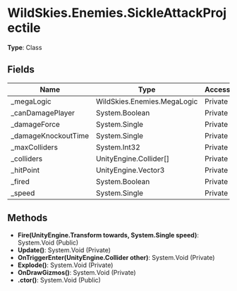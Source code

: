 ﻿# WildSkies.Enemies.SickleAttackProjectile

**Type**: Class

## Fields

| Name | Type | Access |
|------|------|--------|
| _megaLogic | WildSkies.Enemies.MegaLogic | Private |
| _canDamagePlayer | System.Boolean | Private |
| _damageForce | System.Single | Private |
| _damageKnockoutTime | System.Single | Private |
| _maxColliders | System.Int32 | Private |
| _colliders | UnityEngine.Collider[] | Private |
| _hitPoint | UnityEngine.Vector3 | Private |
| _fired | System.Boolean | Private |
| _speed | System.Single | Private |

## Methods

- **Fire(UnityEngine.Transform towards, System.Single speed)**: System.Void (Public)
- **Update()**: System.Void (Private)
- **OnTriggerEnter(UnityEngine.Collider other)**: System.Void (Private)
- **Explode()**: System.Void (Private)
- **OnDrawGizmos()**: System.Void (Private)
- **.ctor()**: System.Void (Public)

